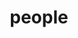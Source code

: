 ---
layout: profiles
permalink: /people/
title: people
description: members of the lab or group
nav: true
nav_order: 6

profiles:
  # if you want to include more than one profile, just replicate the following block
  # and create one content file for each profile inside _pages/
  - align: right
    image: abdur.jpg
    content: about_einstein.md
    image_circular: false # crops the image to make it circular
    more_info: >
      <p>Located in Chennai, India</p>
  - align: left
    image: abdur.jpg
    content: about_einstein.md
    image_circular: false # crops the image to make it circular
    more_info: >
      <p>Located in Chennai, India</p>
---